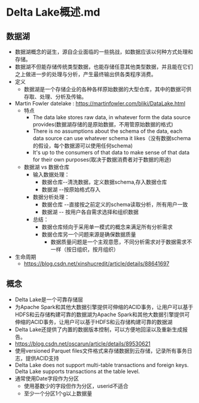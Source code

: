 #   Delta Lake概述.md
##  数据湖
*	数据湖概念的诞生，源自企业面临的一些挑战，如数据应该以何种方式处理和存储。
*	数据湖不但能存储传统类型数据，也能存储任意其他类型数据，并且能在它们之上做进一步的处理与分析，产生最终输出供各类程序消费。
*	定义
	*	数据湖是一个存储企业的各种各样原始数据的大型仓库，其中的数据可供存取、处理、分析及传输。
*	Martin Fowler datelake : https://martinfowler.com/bliki/DataLake.html
	*	特点
		*	The data lake stores raw data, in whatever form the data source provides(数据湖存储的是原始数据，不用管原始数据的格式)
		*	There is no assumptions about the schema of the data, each data source can use whatever schema it likes（没有数据schema的假设，每个数据源可以使用任何schema)
		*	It's up to the consumers of that data to make sense of that data for their own purposes(取决于数据消费者对于数据的用途)
	*	数据湖 vs 数据仓库
		*	输入数据处理：
			*	数据仓库--清洗数据，定义数据schema,存入数据仓库
			*	数据湖  --按原始格式存入
		*	数据分析处理：
			*	数据仓库 --直接按之前定义的schema读取分析，所有用户一致
			*	数据湖 -- 按用户各自需求选择和组织数据
		*	总结：
			*	数据仓库倾向于采用单一模式的概念来满足所有分析需求
			*	数据仓库另一个问题来源是确保数据质量
				*	数据质量问题是一个主观意愿，不同分析需求对于数据需求不一样（按日组织，按月组织）
*	生命周期
	*   https://blog.csdn.net/xinshucredit/article/details/88641697

##  概念
*	Delta Lake是一个可靠存储层
*	为Apache Spark和其他大数据引擎提供可伸缩的ACID事务，让用户可以基于HDFS和云存储构建可靠的数据湖为Apache Spark和其他大数据引擎提供可伸缩的ACID事务，让用户可以基于HDFS和云存储构建可靠的数据湖
*	Delta Lake还提供了内置的数据版本控制，可以方便地回滚以及重新生成报告。
*	https://blog.csdn.net/oscarun/article/details/89530621
*	使用versioned Parquet files文件格式来存储数据到云存储，记录所有事务日志，提供ACID支持
*	Delta Lake does not support multi-table transactions and foreign keys. Delta Lake supports transactions at the table level.
*	通常使用Date字段作为分区
	*	使用基数少的字段但作为分区，userid不适合
	*	至少一个分区1个g以上数据量

